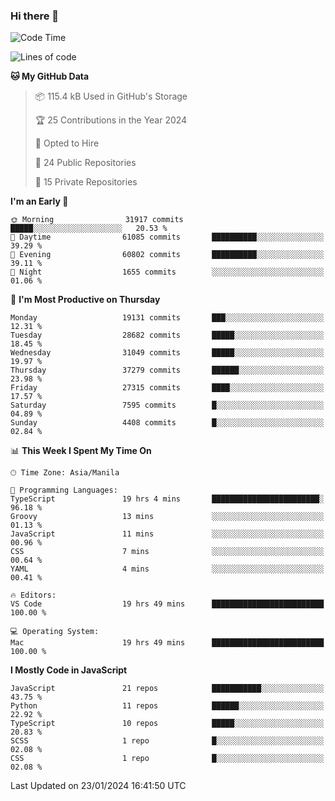 ### Hi there 👋

<!--START_SECTION:waka-->
![Code Time](http://img.shields.io/badge/Code%20Time-542%20hrs%2030%20mins-blue)

![Lines of code](https://img.shields.io/badge/From%20Hello%20World%20I%27ve%20Written-62.6%20million%20lines%20of%20code-blue)

**🐱 My GitHub Data** 

> 📦 115.4 kB Used in GitHub's Storage 
 > 
> 🏆 25 Contributions in the Year 2024
 > 
> 💼 Opted to Hire
 > 
> 📜 24 Public Repositories 
 > 
> 🔑 15 Private Repositories 
 > 
**I'm an Early 🐤** 

```text
🌞 Morning                31917 commits       █████░░░░░░░░░░░░░░░░░░░░   20.53 % 
🌆 Daytime                61085 commits       ██████████░░░░░░░░░░░░░░░   39.29 % 
🌃 Evening                60802 commits       ██████████░░░░░░░░░░░░░░░   39.11 % 
🌙 Night                  1655 commits        ░░░░░░░░░░░░░░░░░░░░░░░░░   01.06 % 
```
📅 **I'm Most Productive on Thursday** 

```text
Monday                   19131 commits       ███░░░░░░░░░░░░░░░░░░░░░░   12.31 % 
Tuesday                  28682 commits       █████░░░░░░░░░░░░░░░░░░░░   18.45 % 
Wednesday                31049 commits       █████░░░░░░░░░░░░░░░░░░░░   19.97 % 
Thursday                 37279 commits       ██████░░░░░░░░░░░░░░░░░░░   23.98 % 
Friday                   27315 commits       ████░░░░░░░░░░░░░░░░░░░░░   17.57 % 
Saturday                 7595 commits        █░░░░░░░░░░░░░░░░░░░░░░░░   04.89 % 
Sunday                   4408 commits        █░░░░░░░░░░░░░░░░░░░░░░░░   02.84 % 
```


📊 **This Week I Spent My Time On** 

```text
🕑︎ Time Zone: Asia/Manila

💬 Programming Languages: 
TypeScript               19 hrs 4 mins       ████████████████████████░   96.18 % 
Groovy                   13 mins             ░░░░░░░░░░░░░░░░░░░░░░░░░   01.13 % 
JavaScript               11 mins             ░░░░░░░░░░░░░░░░░░░░░░░░░   00.96 % 
CSS                      7 mins              ░░░░░░░░░░░░░░░░░░░░░░░░░   00.64 % 
YAML                     4 mins              ░░░░░░░░░░░░░░░░░░░░░░░░░   00.41 % 

🔥 Editors: 
VS Code                  19 hrs 49 mins      █████████████████████████   100.00 % 

💻 Operating System: 
Mac                      19 hrs 49 mins      █████████████████████████   100.00 % 
```

**I Mostly Code in JavaScript** 

```text
JavaScript               21 repos            ███████████░░░░░░░░░░░░░░   43.75 % 
Python                   11 repos            ██████░░░░░░░░░░░░░░░░░░░   22.92 % 
TypeScript               10 repos            █████░░░░░░░░░░░░░░░░░░░░   20.83 % 
SCSS                     1 repo              █░░░░░░░░░░░░░░░░░░░░░░░░   02.08 % 
CSS                      1 repo              █░░░░░░░░░░░░░░░░░░░░░░░░   02.08 % 
```




 Last Updated on 23/01/2024 16:41:50 UTC
<!--END_SECTION:waka-->
